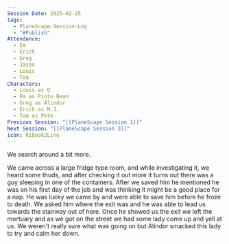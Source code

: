 ```yaml
---
Session Date: 2025-02-25
tags:
  - PlaneScape-Session-Log
  - "#Publish"
Attendance:
  - Em
  - Erich
  - Greg
  - Jason
  - Louis
  - Tom
Characters:
  - Louis as Q
  - Em as Pinto Bean
  - Greg as Alindor
  - Erich as M.J.
  - Tom as Pete
Previous Session: "[[PlaneScape Session 1]]"
Next Session: "[[PlaneScape Session 3]]"
icon: RiBook2Line
---
```

We search around a bit more. 


We came across a large fridge type room, and while investigating it, we heard some thuds, and after checking it out more it turns out there was a guy sleeping in one of the containers. After we saved him he mentioned he was on his first day of the job and was thinking it might be a good place for a nap. He was lucky we came by and were able to save him before he froze to death. We asked him where the exit was and he was able to lead us towards the stairway out of here. Once he showed us the exit we left the mortuary and as we got on the street we had some lady come up and yell at us. We weren't really sure what was going on but Alindor smacked this lady to try and calm her down. 